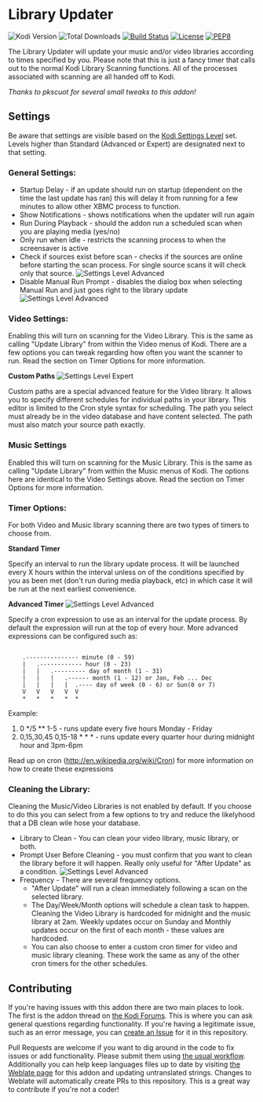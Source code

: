 # Library Updater
![Kodi Version](https://img.shields.io/endpoint?url=https%3A%2F%2Fweberjr.com%2Fkodi-shield%2Fversion%2Frobweber%2Fxbmclibraryautoupdate%2Fmatrix%2Ftrue%2Ftrue) ![Total Downloads](https://img.shields.io/endpoint?url=https%3A%2F%2Fweberjr.com%2Fkodi-shield%2Fdownloads%2Fmatrix%2Fservice.libraryautoupdate%2F1.2.3) [![Build Status](https://img.shields.io/travis/com/robweber/xbmclibraryautoupdate/matrix)](https://travis-ci.com/robweber/xbmclibraryautoupdate) [![License](https://img.shields.io/github/license/robweber/xbmclibraryautoupdate)](https://github.com/robweber/xbmclibraryautoupdate/blob/master/LICENSE.txt) [![PEP8](https://img.shields.io/badge/code%20style-pep8-orange.svg)](https://www.python.org/dev/peps/pep-0008/)

The Library Updater will update your music and/or video libraries according to times specified by you. Please note that this is just a fancy timer that calls out to the normal Kodi Library Scanning functions. All of the processes associated with scanning are all handed off to Kodi.

_Thanks to pkscuot for several small tweaks to this addon!_

## Settings

Be aware that settings are visible based on the [Kodi Settings Level](https://kodi.wiki/view/Settings) set. Levels higher than Standard (Advanced or Expert) are designated next to that setting.

### General Settings:

* Startup Delay - if an update should run on startup (dependent on the time the last update has ran) this will delay it from running for a few minutes to allow other XBMC process to function.
* Show Notifications - shows notifications when the updater will run again
* Run During Playback - should the addon run a scheduled scan when you are playing media (yes/no)
* Only run when idle - restricts the scanning process to when the screensaver is active
* Check if sources exist before scan - checks if the sources are online before starting the scan process. For single source scans it will check only that source. ![Settings Level Advanced](https://img.shields.io/badge/-advanced-blue)
* Disable Manual Run Prompt - disables the dialog box when selecting Manual Run and just goes right to the library update ![Settings Level Advanced](https://img.shields.io/badge/-advanced-blue)

### Video Settings:

Enabling this will turn on scanning for the Video Library. This is the same as calling "Update Library" from within the Video menus of Kodi. There are a few options you can tweak regarding how often you want the scanner to run. Read the section on Timer Options for more information.

__Custom Paths__ ![Settings Level Expert](https://img.shields.io/badge/-expert-blue)

Custom paths are a special advanced feature for the Video library. It allows you to specify different schedules for individual paths in your library. This editor is limited to the Cron style syntax for scheduling. The path you select must already be in the video database and have content selected. The path must also match your source path exactly.

### Music Settings

Enabled this will turn on scanning for the Music Library. This is the same as calling "Update Library" from within the Music menus of Kodi. The options here are identical to the Video Settings above. Read the section on Timer Options for more information.

### Timer Options:

For both Video and Music library scanning there are two types of timers to choose from.

__Standard Timer__

Specify an interval to run the library update process. It will be launched every X hours within the interval unless on of the conditions specified by you as been met (don't run during media playback, etc) in which case it will be run at the next earliest convenience.

__Advanced Timer__ ![Settings Level Advanced](https://img.shields.io/badge/-advanced-blue)

Specify a cron expression to use as an interval for the update process. By default the expression will run at the top of every hour. More advanced expressions can be configured such as:

```

    .--------------- minute (0 - 59)
    |   .------------ hour (0 - 23)
    |   |   .--------- day of month (1 - 31)
    |   |   |   .------ month (1 - 12) or Jan, Feb ... Dec
    |   |   |   |  .---- day of week (0 - 6) or Sun(0 or 7)
    V   V   V   V  V
    *   *   *   *  *
```

Example:
1. 0 */5 ** 1-5 - runs update every five hours Monday - Friday
2. 0,15,30,45 0,15-18 * * * - runs update every quarter hour during midnight hour and 3pm-6pm


Read up on cron (http://en.wikipedia.org/wiki/Cron) for more information on how to create these expressions

### Cleaning the Library:

Cleaning the Music/Video Libraries is not enabled by default. If you choose to do this you can select from a few options to try and reduce the likelyhood that a DB clean wile hose your database.

* Library to Clean - You can clean your video library, music library, or both.
* Prompt User Before Cleaning - you must confirm that you want to clean the library before it will happen. Really only useful for "After Update" as a condition. ![Settings Level Advanced](https://img.shields.io/badge/-advanced-blue)
* Frequency - There are several frequency options.
  * "After Update" will run a clean immediately following a scan on the selected library.
  * The Day/Week/Month options will schedule a clean task to happen. Cleaning the Video Library is hardcoded for midnight and the music library at 2am. Weekly updates occur on Sunday and Monthly updates occur on the first of each month - these values are hardcoded.
  * You can also choose to enter a custom cron timer for video and music library cleaning. These work the same as any of the other cron timers for the other schedules.

## Contributing

If you're having issues with this addon there are two main places to look. The first is the addon thread on [the Kodi Forums](https://forum.kodi.tv/showthread.php?tid=119520). This is where you can ask general questions regarding functionality. If you're having a legitimate issue, such as an error message, you can [create an Issue](https://github.com/robweber/xbmclibraryautoupdate/issues) for it in this repository. 

Pull Requests are welcome if you want to dig around in the code to fix issues or add functionality. Please submit them using [the usual workflow](https://guides.github.com/introduction/flow/index.html). Additionally you can help keep languages files up to date by visiting [the Weblate page](https://kodi.weblate.cloud/projects/kodi-add-ons-services/service-xbmclibraryautoupdate/) for this addon and updating untranslated strings. Changes to Weblate will automatically create PRs to this repository. This is a great way to contribute if you're not a coder!
